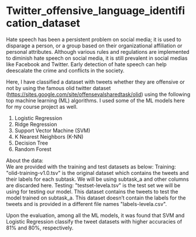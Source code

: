 # Twitter_offensive_language_identification_dataset
Hate speech has been a persistent problem on social media; it is used to disparage a person, or a group based on their organizational affiliation or personal attributes. Although various rules and regulations are implemented to diminish hate speech on social media, it is still prevalent in social medias like Facebook and Twitter. Early detection of hate speech can help deescalate the crime and conflicts in the society.

Here, I have classified a dataset with tweets whether they are offensive or not by using the famous olid twitter dataset (https://sites.google.com/site/offensevalsharedtask/olid) using the following top machine learning (ML) algorithms. I used some of the ML models here for my course project as well.
1. Logistic Regression
2. Ridge Regression
3. Support Vector Machine (SVM)
4. K Nearest Neighbors (K-NN)
5. Decision Tree
6. Random Forest

About the data:\
We are provided with the training and test datasets as below:
Training: "olid-training-v1.0.tsv" is the original dataset which contains the tweets and their labels for each subtask. We will be using subtask_a and other columns are discarded here.
Testing: "testset-levela.tsv" is the test set we will be using for testing our model. This dataset contains the tweets to test the model trained on subtask_a. This dataset doesn’t contain the labels for the tweets and is provided in a different file names "labels-levela.csv".


Upon the evaluation, among all the ML models, it was found that SVM and Logistic Regression classify the tweet datasets with higher accuracies of 81% and 80%, respectively.
